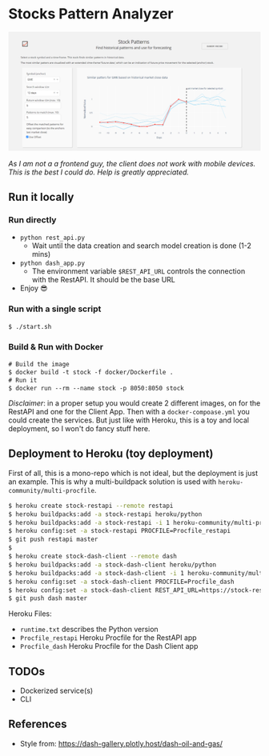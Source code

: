 # Stocks Pattern Analyzer

<img src="art/homepage.png" width="800" alt="homepage"></a>

*As I am not a a frontend guy, the client does not work with mobile devices. This is the best I could do. Help is greatly appreciated.*

## Run it locally

### Run directly

- `python rest_api.py`
    - Wait until the data creation and search model creation is done (1-2 mins)
- `python dash_app.py`
    - The environment variable `$REST_API_URL` controls the connection with the RestAPI. It should be the base URL
- Enjoy :sunglasses:

### Run with a single script

```shell script
$ ./start.sh
```

### Build & Run with Docker

```shell script
# Build the image
$ docker build -t stock -f docker/Dockerfile .
# Run it
$ docker run --rm --name stock -p 8050:8050 stock
```

*Disclaimer*: in a proper setup you would create 2 different images, on for the RestAPI and one for the Client App.
Then with a `docker-compoase.yml` you could create the services. But just like with Heroku, this is a toy and local
deployment, so I won't do fancy stuff here. 

## Deployment to Heroku (toy deployment)

First of all, this is a mono-repo which is not ideal, but the deployment is just an example.
This is why a multi-buildpack solution is used with `heroku-community/multi-procfile`.

```bash
$ heroku create stock-restapi --remote restapi
$ heroku buildpacks:add -a stock-restapi heroku/python
$ heroku buildpacks:add -a stock-restapi -i 1 heroku-community/multi-procfile
$ heroku config:set -a stock-restapi PROCFILE=Procfile_restapi
$ git push restapi master
$
$ heroku create stock-dash-client --remote dash
$ heroku buildpacks:add -a stock-dash-client heroku/python
$ heroku buildpacks:add -a stock-dash-client -i 1 heroku-community/multi-procfile
$ heroku config:set -a stock-dash-client PROCFILE=Procfile_dash
$ heroku config:set -a stock-dash-client REST_API_URL=https://stock-restapi.herokuapp.com --> this is the URL where we can reach the RestAPI
$ git push dash master
```

Heroku Files:
- `runtime.txt` describes the Python version
- `Procfile_restapi` Heroku Procfile for the RestAPI app 
- `Procfile_dash` Heroku Procfile for the Dash Client app 

## TODOs

- Dockerized service(s)
- CLI

## References

- Style from: https://dash-gallery.plotly.host/dash-oil-and-gas/
